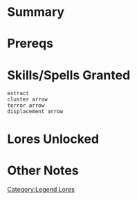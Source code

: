 # Summary

# Prereqs

# Skills/Spells Granted

`extract`  
`cluster arrow`  
`terror arrow`  
`displacement arrow`

# Lores Unlocked

# Other Notes

[Category:Legend Lores](Category:Legend_Lores "wikilink")
